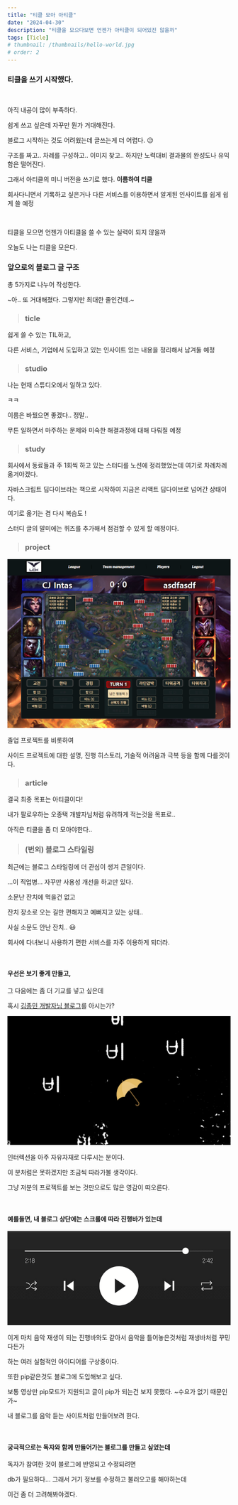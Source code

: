 ```yaml
---
title: "티클 모아 아티클"
date: "2024-04-30"
description: "티클을 모으다보면 언젠가 아티클이 되어있진 않을까"
tags: [Ticle]
# thumbnail: /thumbnails/hello-world.jpg
# order: 2
---
```


### 티클을 쓰기 시작했다.

<br />

아직 내공이 많이 부족하다.

쉽게 쓰고 싶은데 자꾸만 뭔가 거대해진다.

블로그 시작하는 것도 어려웠는데 글쓰는게 더 어렵다. 😥

구조를 짜고.. 차례를 구성하고.. 이미지 찾고.. 하지만 노력대비 결과물의 완성도나 유익함은 떨어진다.

그래서 아티클의 미니 버전을 쓰기로 했다. <strong>이름하여 티클</strong>

회사다니면서 기록하고 싶은거나 다른 서비스를 이용하면서 알게된 인사이트를 쉽게 쉽게 쓸 예정

<br />

티클을 모으면 언젠가 아티클을 쓸 수 있는 실력이 되지 않을까

오늘도 나는 티클을 모은다.

### 앞으로의 블로그 글 구조

총 5가지로 나누어 작성한다.

~아.. 또 거대해졌다. 그렇지만 최대한 줄인건데.~

> ### ticle

쉽게 쓸 수 있는 TIL하고,

다른 서비스, 기업에서 도입하고 있는 인사이트 있는 내용을 정리해서 남겨둘 예정

> ### studio

나는 현재 스튜디오에서 일하고 있다.

ㅋㅋ

이름은 바꿨으면 좋겠다.. 정말..

무튼 일하면서 마주하는 문제와 미숙한 해결과정에 대해 다뤄질 예정

> ### study

회사에서 동료들과 주 1회씩 하고 있는 스터디를 노션에 정리했었는데 여기로 차례차례 옮겨야겠다.

자바스크립트 딥다이브라는 책으로 시작하여 지금은 리액트 딥다이브로 넘어간 상태이다.

여기로 옮기는 겸 다시 복습도 !

스터디 글의 말미에는 퀴즈를 추가해서 점검할 수 있게 할 예정이다.

> ### project

<img src="./img/24-04-30-2.png" />

졸업 프로젝트를 비롯하여

사이드 프로젝트에 대한 설명, 진행 히스토리, 기술적 어려움과 극복 등을 함께 다를것이다.

> ### article

결국 최종 목표는 아티클이다!

내가 팔로우하는 오종택 개발자님처럼 유려하게 적는것을 목표로..

아직은 티클을 좀 더 모아야한다..

> ### (번외) 블로그 스타일링

최근에는 블로그 스타일링에 더 관심이 생겨 큰일이다.

...이 직업병... 자꾸만 사용성 개선을 하고만 있다.

소문난 잔치에 먹을건 없고

잔치 장소로 오는 길만 편해지고 예뻐지고 있는 상태..

사실 소문도 안난 잔치.. 😃

회사에 다녀보니 사용하기 편한 서비스를 자주 이용하게 되더라.

<br/>

#### 우선은 보기 좋게 만들고,

그 다음에는 좀 더 기교를 넣고 싶은데

혹시 [김종민 개발자님 블로그](https://blog.cmiscm.com/?page_id=5945)를 아시는가?

<img src="./img/24-04-30-1.png" />

인터렉션을 아주 자유자재로 다루시는 분이다.

이 분처럼은 못하겠지만 조금씩 따라가볼 생각이다.

그냥 저분의 프로젝트를 보는 것만으로도 많은 영감이 떠오른다.

<br/>

#### 예를들면, 내 블로그 상단에는 스크롤에 따라 진행바가 있는데

<img src="./img/24-04-30-4.png" />

이게 마치 음악 재생이 되는 진행바와도 같아서 음악을 틀어놓은것처럼 재생바처럼 꾸민다든가

하는 여러 실험적인 아이디어를 구상중이다.

또한 pip같은것도 블로그에 도입해보고 싶다.

보통 영상만 pip모드가 지원되고 글이 pip가 되는건 보지 못했다. ~수요가 없기 때문인가~

내 블로그를 음악 듣는 사이트처럼 만들어보려 한다.

<br/>

#### 궁극적으로는 독자와 함께 만들어가는 블로그를 만들고 싶었는데

독자가 참여한 것이 블로그에 반영되고 수정되려면

db가 필요하다... 그래서 거기 정보를 수정하고 불러오고를 해야하는데

이건 좀 더 고려해봐야겠다.
